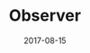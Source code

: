 ---
layout: album
date: 2017-08-15
title: Observer
developer: Bloober Team
card-image: 33
card-offset: 0
banner-image: 19
banner-offset: 0
---